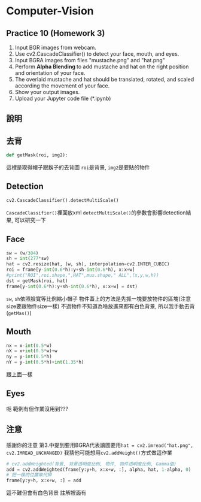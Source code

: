 # Computer-Vision
## Practice 10 (Homework 3)
1. Input BGR images from webcam.
2. Use cv2.CascadeClassifier() to detect your face, mouth, and eyes.
3. Input BGRA images from files "mustache.png" and "hat.png"
4. Perform <b> Alpha Blending </b> to add mustache and hat on the right position and orientation of your face.
5. The overlaid mustache and hat should be translated, rotated, and scaled according the movement of your face. 
6. Show your output images.
7. Upload your Jupyter code file (*.ipynb)

## 說明
去背
---
```python
def getMask(roi, img2):
```
這裡是取得帽子跟鬍子的去背圖
`roi`是背景, `img2`是要貼的物件

Detection
---
```python
cv2.CascadeClassifier().detectMultiScale()
```
`CascadeClassifier()`裡面放xml
`detectMultiScale()`的參數會影響detection結果, 可以研究一下

Face
---
```python
sw = (w/304)
sh = int(277*sw)
hat = cv2.resize(hat, (w, sh), interpolation=cv2.INTER_CUBIC)
roi = frame[y-int(0.6*h):y+sh-int(0.6*h), x:x+w]
#print("ROI",roi.shape,",HAT",mus.shape," ALL",(x,y,w,h))
dst = getMask(roi, hat)
frame[y-int(0.6*h):y+sh-int(0.6*h), x:x+w] = dst)
```
`sw`, `sh`依照臉寬等比例縮小帽子
物件蓋上的方法是先抓一塊要放物件的區塊(注意size要跟物件size一樣)
不過物件不知道為啥放進來都有白色背景, 所以我手動去背(`getMas()`)

Mouth
---
```python
nx = x-int(0.5*w)
nX = x+int(0.5*w)+w
ny = y-int(0.5*h)
nY = y-int(0.5*h)+int(1.35*h)
```
跟上面一樣

Eyes
---
呃 範例有但作業沒用到???

注意
---
感謝你的注意
第3.中提到要用BGRA代表讀圖要用`hat = cv2.imread("hat.png", cv2.IMREAD_UNCHANGED)`
我猜他可能想用`cv2.addWeight()`方式做這作業
```python
# cv2.addWeighted(背景, 背景透明度比例, 物件, 物件透明度比例, Gamma值)
add = cv2.addWeighted(frame[y:y+h, x:x+w, :], alpha, hat, 1-alpha, 0)
# 把一樣的位置取代掉
frame[y:y+h, x:x+w, :] = add 
```
這不難但會有白色背景
註解裡面有
